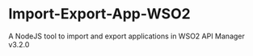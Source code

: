 # Import-Export-App-WSO2
A NodeJS tool to import and export applications in WSO2 API Manager v3.2.0
